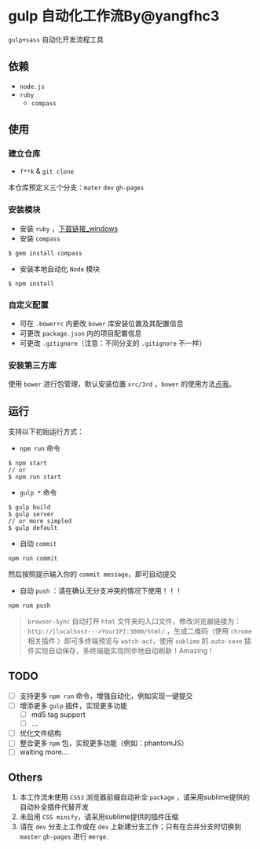 # gulp 自动化工作流By@yangfhc3
`gulp+sass` 自动化开发流程工具
## 依赖
* `node.js`
* `ruby`
    * `compass`

## 使用
### 建立仓库
* `f**k` & `git clone`

本仓库预定义三个分支：`mater` `dev` `gh-pages` 
### 安装模块
* 安装 `ruby` ，[下载链接_windows](http://rubyinstaller.org/)
* 安装 `compass`
```
$ gem install compass
``` 
* 安装本地自动化 `Node` 模块
```
$ npm install
``` 
### 自定义配置
* 可在 `.bowerrc` 内更改 `bower` 库安装位置及其配置信息
* 可更改 `package.json` 内的项目配置信息
* 可更改 `.gitignore`（注意：不同分支的 `.gitignore` 不一样）

### 安装第三方库
使用 `bower` 进行包管理，默认安装位置 `src/3rd` ，`bower` 的使用方法[点我](https://www.zybuluo.com/yangfch3/note/274714)。

## 运行
支持以下初始运行方式：

* `npm run` 命令
```
$ npm start
// or
$ npm run start
```
* `gulp *` 命令
```
$ gulp build
$ gulp server
// or more simpled
$ gulp default
```
* 自动 `commit`
```
npm run commit
```
然后按照提示输入你的 `commit message`，即可自动提交
* 自动 `push` ：请在确认无分支冲突的情况下使用！！！
```
npm rum push
```


>`browser-Sync` 自动打开 `html` 文件夹的入口文件，修改浏览器链接为：`http://[localhost--->YourIP]:3000/html/` ，生成二维码（使用 `chrome` 相关插件 ）即可多终端预览与 `watch-act`，使用 `sublime` 的 `auto-save` 插件实现自动保存，多终端能实现同步地自动刷新！Amazing！ 


## TODO

- [ ] 支持更多 `npm run` 命令，增强自动化，例如实现一键提交
- [ ] 增添更多 `gulp` 插件，实现更多功能
    - [ ] md5 tag support
    - [ ] ...
- [ ] 优化文件结构
- [ ] 整合更多 `npm` 包，实现更多功能（例如：phantomJS）
- [ ] waiting more...

## Others
1. 本工作流未使用 `CSS3` 浏览器前缀自动补全 `package` ，请采用sublime提供的自动补全插件代替开发
2. 未启用 `CSS minify`，请采用sublime提供的插件压缩
3. 请在 `dev` 分支上工作或在 `dev` 上新建分支工作；只有在合并分支时切换到 `master` `gh-pages` 进行 `merge`.